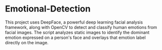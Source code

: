 # Emotional-Detection
This project uses DeepFace, a powerful deep learning facial analysis framework, along with OpenCV to detect and classify human emotions from facial images. The script analyzes static images to identify the dominant emotion expressed on a person's face and overlays that emotion label directly on the image.
